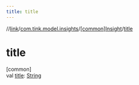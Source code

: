 ```yaml
---
title: title
---
```

//[link](../../../index.html)/[com.tink.model.insights](../index.html)/[[common]Insight](index.html)/[title](title.html)



# title



[common]\
val [title](title.html): [String](https://kotlinlang.org/api/latest/jvm/stdlib/kotlin/-string/index.html)




